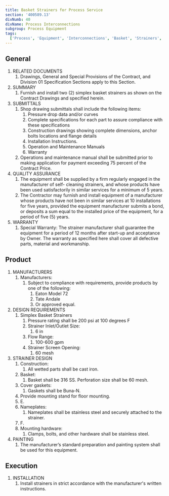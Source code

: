 ```yaml
---
title: Basket Strainers for Process Service
section: '400589.13'
divNumb: 40
divName: Process Interconnections
subgroup: Process Equipment
tags:
  ['Process', 'Equipment', 'Interconnections', 'Basket', 'Strainers', 'Service']
---
```


## General

1. RELATED DOCUMENTS
   1. Drawings, General and Special Provisions of the Contract, and Division 01 Specification Sections apply to this Section.
2. SUMMARY
   1. Furnish and install two (2) simplex basket strainers as shown on the Contract Drawings and specified herein.
3. SUBMITTALS
   1. Shop drawing submittals shall include the following items:
      1. Pressure drop data and/or curves
      2. Complete specifications for each part to assure compliance with these specifications
      3. Construction drawings showing complete dimensions, anchor bolts locations and flange details
      4. Installation Instructions.
      5. Operation and Maintenance Manuals
      6. Warranty
   2. Operations and maintenance manual shall be submitted prior to making application for payment exceeding 75 percent of the Contract Price.
4. QUALITY ASSURANCE
   1. The equipment shall be supplied by a firm regularly engaged in the manufacturer of self- cleaning strainers, and whose products have been used satisfactorily in similar services for a minimum of 5 years.
   2. The Contractor may furnish and install equipment of a manufacturer whose products have not been in similar services at 10 installations for five years, provided the equipment manufacturer submits a bond, or deposits a sum equal to the installed price of the equipment, for a period of five (5) years.
5. WARRANTY
   1. Special Warranty: The strainer manufacturer shall guarantee the equipment for a period of 12 months after start-up and acceptance by Owner. The warranty as specified here shall cover all defective parts, material and workmanship.

## Product

1. MANUFACTURERS
   1. Manufacturers:
      1. Subject to compliance with requirements, provide products by one of the following:
         1. Eaton Model 72
         2. Tate Andale
         3. Or approved equal.
2. DESIGN REQUIREMENTS
   1. Simplex Basket Strainers
      1. Pressure rating shall be 200 psi at 100 degrees F
      2. Strainer Inlet/Outlet Size:
         1. 6 in
      3. Flow Range:
         1. 100-600 gpm
      4. Strainer Screen Opening:
         1. 60 mesh
3. STRAINER DESIGN
   1. Construction:
      1. All wetted parts shall be cast iron.
   2. Basket:
      1. Basket shall be 316 SS. Perforation size shall be 60 mesh.
   3. Cover gaskets:
      1. Gaskets shall be Buna-N.
   4. Provide mounting stand for floor mounting.
   5. E.
   6. Nameplates:
      1. Nameplates shall be stainless steel and securely attached to the strainer.
   7. F.
   8. Mounting hardware:
      1. Clamps, bolts, and other hardware shall be stainless steel.
4. PAINTING
   1. The manufacturer’s standard preparation and painting system shall be used for this equipment.

## Execution

1. INSTALLATION
   1. Install strainers in strict accordance with the manufacturer's written instructions.
